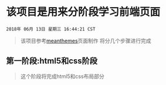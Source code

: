 # 该项目是用来分阶段学习前端页面
`2018年 06月 13日 星期三 16:44:21 CST`

> 该项目参考[meanthemes](http://youthy.mtdemo.meanthemes.com/?ref=portfolio)页面制作
> 将分几个步骤进行完成

## 第一阶段:html5和css阶段
> 这个阶段将完成html5和css布局部分
